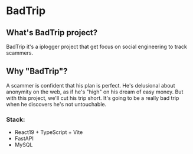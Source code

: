 ﻿# BadTrip

## What's BadTrip project?

<p>BadTrip it's a iplogger project that get focus on social engineering to track scammers.</p>


## Why "BadTrip"?

<p>A scammer is confident that his plan is perfect. He's delusional about anonymity on the web, as if he's "high" on his dream of easy money. But with this project, we'll cut his trip short. It's going to be a really bad trip when he discovers he's not untouchable.</p>


<h3>Stack:</h3>

<ul>
    <li>React19 + TypeScript + Vite</li>
    <li>FastAPI</li>
    <li>MySQL</li>
</ul>
